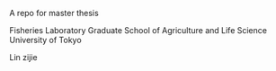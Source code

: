 A repo for master thesis

Fisheries Laboratory
Graduate School of Agriculture and Life Science
University of Tokyo

Lin zijie

